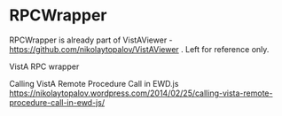 RPCWrapper
==========

RPCWrapper is already part of VistAViewer - https://github.com/nikolaytopalov/VistAViewer . Left for reference only.


VistA RPC wrapper

Calling VistA Remote Procedure Call in EWD.js https://nikolaytopalov.wordpress.com/2014/02/25/calling-vista-remote-procedure-call-in-ewd-js/
